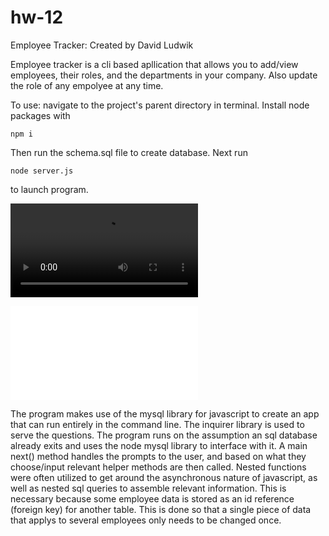# hw-12

Employee Tracker:
Created by David Ludwik

Employee tracker is a cli based apllication that allows you to add/view employees, their roles, and the departments in your company. Also update the role of any empolyee at any time.

To use: navigate to the project's parent directory in terminal. Install node packages with 
```
npm i
```
Then run the schema.sql file to create database.
Next run 
```
node server.js 
```
to launch program. 


![Video:](./employee_table.mov)

![Here's the link](./server.js)



The program makes use of the mysql library for javascript to create an app that can run entirely in the command line. The inquirer library is used to serve the questions. The program runs on the assumption an sql database already exits and uses the node mysql library to interface with it. A main next() method handles the prompts to the user, and based on what they choose/input relevant helper methods are then called. Nested functions were often utilized to get around the asynchronous nature of javascript, as well as nested sql queries to assemble relevant information. This is necessary because some employee data is stored as an id reference (foreign key) for another table. This is done so that a single piece of data that applys to several employees only needs to be changed once.